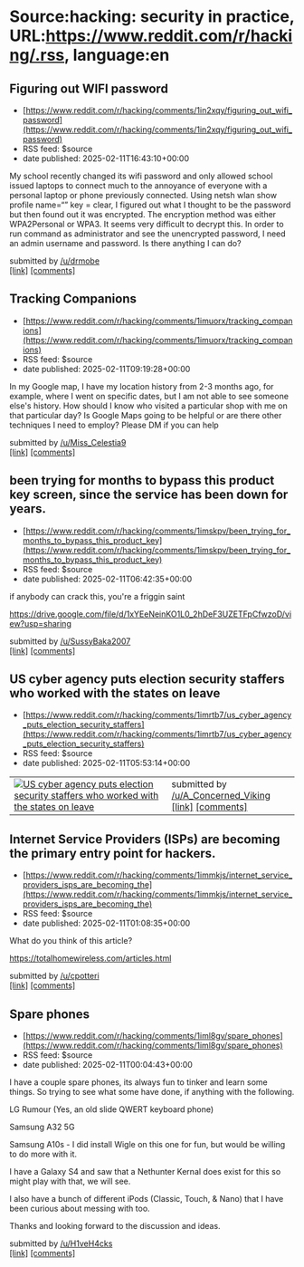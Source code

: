 # Source:hacking: security in practice, URL:https://www.reddit.com/r/hacking/.rss, language:en

## Figuring out WIFI password
 - [https://www.reddit.com/r/hacking/comments/1in2xqy/figuring_out_wifi_password](https://www.reddit.com/r/hacking/comments/1in2xqy/figuring_out_wifi_password)
 - RSS feed: $source
 - date published: 2025-02-11T16:43:10+00:00

<!-- SC_OFF --><div class="md"><p>My school recently changed its wifi password and only allowed school issued laptops to connect much to the annoyance of everyone with a personal laptop or phone previously connected. Using netsh wlan show profile name=“” key = clear, I figured out what I thought to be the password but then found out it was encrypted. The encryption method was either WPA2Personal or WPA3. It seems very difficult to decrypt this. In order to run command as administrator and see the unencrypted password, I need an admin username and password. Is there anything I can do?</p> </div><!-- SC_ON --> &#32; submitted by &#32; <a href="https://www.reddit.com/user/drmobe"> /u/drmobe </a> <br/> <span><a href="https://www.reddit.com/r/hacking/comments/1in2xqy/figuring_out_wifi_password/">[link]</a></span> &#32; <span><a href="https://www.reddit.com/r/hacking/comments/1in2xqy/figuring_out_wifi_password/">[comments]</a></span>

## Tracking Companions
 - [https://www.reddit.com/r/hacking/comments/1imuorx/tracking_companions](https://www.reddit.com/r/hacking/comments/1imuorx/tracking_companions)
 - RSS feed: $source
 - date published: 2025-02-11T09:19:28+00:00

<!-- SC_OFF --><div class="md"><p>In my Google map, I have my location history from 2-3 months ago, for example, where I went on specific dates, but I am not able to see someone else&#39;s history. How should I know who visited a particular shop with me on that particular day? Is Google Maps going to be helpful or are there other techniques I need to employ? Please DM if you can help </p> </div><!-- SC_ON --> &#32; submitted by &#32; <a href="https://www.reddit.com/user/Miss_Celestia9"> /u/Miss_Celestia9 </a> <br/> <span><a href="https://www.reddit.com/r/hacking/comments/1imuorx/tracking_companions/">[link]</a></span> &#32; <span><a href="https://www.reddit.com/r/hacking/comments/1imuorx/tracking_companions/">[comments]</a></span>

## been trying for months to bypass this product key screen, since the service has been down for years.
 - [https://www.reddit.com/r/hacking/comments/1imskpv/been_trying_for_months_to_bypass_this_product_key](https://www.reddit.com/r/hacking/comments/1imskpv/been_trying_for_months_to_bypass_this_product_key)
 - RSS feed: $source
 - date published: 2025-02-11T06:42:35+00:00

<!-- SC_OFF --><div class="md"><p>if anybody can crack this, you&#39;re a friggin saint</p> <p><a href="https://drive.google.com/file/d/1xYEeNeinKO1L0_2hDeF3UZETFpCfwzoD/view?usp=sharing">https://drive.google.com/file/d/1xYEeNeinKO1L0_2hDeF3UZETFpCfwzoD/view?usp=sharing</a> </p> </div><!-- SC_ON --> &#32; submitted by &#32; <a href="https://www.reddit.com/user/SussyBaka2007"> /u/SussyBaka2007 </a> <br/> <span><a href="https://www.reddit.com/r/hacking/comments/1imskpv/been_trying_for_months_to_bypass_this_product_key/">[link]</a></span> &#32; <span><a href="https://www.reddit.com/r/hacking/comments/1imskpv/been_trying_for_months_to_bypass_this_product_key/">[comments]</a></span>

## US cyber agency puts election security staffers who worked with the states on leave
 - [https://www.reddit.com/r/hacking/comments/1imrtb7/us_cyber_agency_puts_election_security_staffers](https://www.reddit.com/r/hacking/comments/1imrtb7/us_cyber_agency_puts_election_security_staffers)
 - RSS feed: $source
 - date published: 2025-02-11T05:53:14+00:00

<table> <tr><td> <a href="https://www.reddit.com/r/hacking/comments/1imrtb7/us_cyber_agency_puts_election_security_staffers/"> <img src="https://external-preview.redd.it/OfPKlnhpR9cWD47wIQz_5rDWTYEDU7Qn5u_1XlikvEo.jpg?width=640&amp;crop=smart&amp;auto=webp&amp;s=cf61e2f07453fc3d0f8c196d079896ff69bd8742" alt="US cyber agency puts election security staffers who worked with the states on leave" title="US cyber agency puts election security staffers who worked with the states on leave" /> </a> </td><td> &#32; submitted by &#32; <a href="https://www.reddit.com/user/A_Concerned_Viking"> /u/A_Concerned_Viking </a> <br/> <span><a href="https://abcnews.go.com/Politics/wireStory/us-cyber-agency-puts-election-security-staffers-worked-118671767">[link]</a></span> &#32; <span><a href="https://www.reddit.com/r/hacking/comments/1imrtb7/us_cyber_agency_puts_election_security_staffers/">[comments]</a></span> </td></tr></table>

## Internet Service Providers (ISPs) are becoming the primary entry point for hackers.
 - [https://www.reddit.com/r/hacking/comments/1immkjs/internet_service_providers_isps_are_becoming_the](https://www.reddit.com/r/hacking/comments/1immkjs/internet_service_providers_isps_are_becoming_the)
 - RSS feed: $source
 - date published: 2025-02-11T01:08:35+00:00

<!-- SC_OFF --><div class="md"><p>What do you think of this article? </p> <p><a href="https://totalhomewireless.com/articles.html">https://totalhomewireless.com/articles.html</a></p> </div><!-- SC_ON --> &#32; submitted by &#32; <a href="https://www.reddit.com/user/cpotteri"> /u/cpotteri </a> <br/> <span><a href="https://www.reddit.com/r/hacking/comments/1immkjs/internet_service_providers_isps_are_becoming_the/">[link]</a></span> &#32; <span><a href="https://www.reddit.com/r/hacking/comments/1immkjs/internet_service_providers_isps_are_becoming_the/">[comments]</a></span>

## Spare phones
 - [https://www.reddit.com/r/hacking/comments/1iml8gv/spare_phones](https://www.reddit.com/r/hacking/comments/1iml8gv/spare_phones)
 - RSS feed: $source
 - date published: 2025-02-11T00:04:43+00:00

<!-- SC_OFF --><div class="md"><p>I have a couple spare phones, its always fun to tinker and learn some things. So trying to see what some have done, if anything with the following. </p> <p>LG Rumour (Yes, an old slide QWERT keyboard phone)</p> <p>Samsung A32 5G</p> <p>Samsung A10s - I did install Wigle on this one for fun, but would be willing to do more with it. </p> <p>I have a Galaxy S4 and saw that a Nethunter Kernal does exist for this so might play with that, we will see. </p> <p>I also have a bunch of different iPods (Classic, Touch, &amp; Nano) that I have been curious about messing with too.</p> <p>Thanks and looking forward to the discussion and ideas. </p> </div><!-- SC_ON --> &#32; submitted by &#32; <a href="https://www.reddit.com/user/H1veH4cks"> /u/H1veH4cks </a> <br/> <span><a href="https://www.reddit.com/r/hacking/comments/1iml8gv/spare_phones/">[link]</a></span> &#32; <span><a href="https://www.reddit.com/r/hacking/comments/1iml8gv/spare_phones/">[comments]</a></sp

